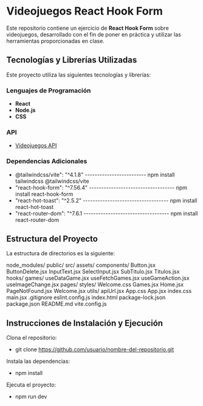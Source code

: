 # Videojuegos React Hook Form

Este repositorio contiene un ejercicio de **React Hook Form** sobre videojuegos, desarrollado con el fin de poner en práctica y utilizar las herramientas proporcionadas en clase.

## Tecnologías y Librerías Utilizadas

Este proyecto utiliza las siguientes tecnologías y librerías:

### Lenguajes de Programación
- **React**
- **Node.js**
- **CSS**

### API
- [Videojuegos API](https://retoolapi.dev/9mznW9/videojuegos)

### Dependencias Adicionales

- @tailwindcss/vite": "^4.1.8" ------------------------- npm install tailwindcss @tailwindcss/vite
- "react-hook-form": "^7.56.4" ----------------------------------- npm install react-hook-form
- "react-hot-toast": "^2.5.2" ----------------------------------- npm install react-hot-toast
- "react-router-dom": "^7.6.1 ----------------------------------- npm install react-router-dom

## Estructura del Proyecto
La estructura de directorios es la siguiente:

node_modules/
public/
src/
  assets/
  components/
    Button.jsx
    ButtonDelete.jsx
    InputText.jsx
    SelectInput.jsx
    SubTitulo.jsx
    Titulos.jsx
  hooks/
    games/
      useDataGame.jsx
      useFetchGames.jsx
      useGameAction.jsx
      useImageChange.jsx
  pages/
    styles/
      Welcome.css
    Games.jsx
    Home.jsx
    PageNotFound.jsx
    Welcome.jsx
  utils/
    apiUrl.jsx
  App.css
  App.jsx
  index.css
  main.jsx
.gitignore
eslint.config.js
index.html
package-lock.json
package.json
README.md
vite.config.js

## Instrucciones de Instalación y Ejecución

Clona el repositorio:
- git clone https://github.com/usuario/nombre-del-repositorio.git

Instala las dependencias:
- npm install 

Ejecuta el proyecto:
- npm run dev


